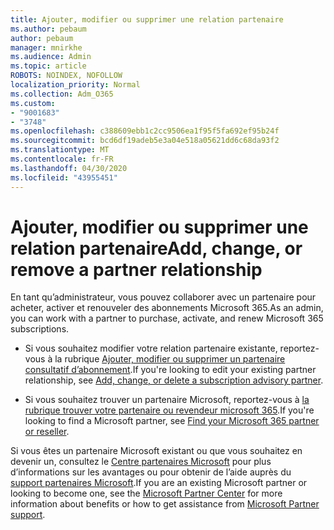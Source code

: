 ```yaml
---
title: Ajouter, modifier ou supprimer une relation partenaire
ms.author: pebaum
author: pebaum
manager: mnirkhe
ms.audience: Admin
ms.topic: article
ROBOTS: NOINDEX, NOFOLLOW
localization_priority: Normal
ms.collection: Adm_O365
ms.custom:
- "9001683"
- "3748"
ms.openlocfilehash: c388609ebb1c2cc9506ea1f95f5fa692ef95b24f
ms.sourcegitcommit: bcd6df19adeb5e3a04e518a05621dd6c68da93f2
ms.translationtype: MT
ms.contentlocale: fr-FR
ms.lasthandoff: 04/30/2020
ms.locfileid: "43955451"
---
```

# <a name="add-change-or-remove-a-partner-relationship"></a><span data-ttu-id="5c636-102">Ajouter, modifier ou supprimer une relation partenaire</span><span class="sxs-lookup"><span data-stu-id="5c636-102">Add, change, or remove a partner relationship</span></span>

<span data-ttu-id="5c636-103">En tant qu’administrateur, vous pouvez collaborer avec un partenaire pour acheter, activer et renouveler des abonnements Microsoft 365.</span><span class="sxs-lookup"><span data-stu-id="5c636-103">As an admin, you can work with a partner to purchase, activate, and renew Microsoft 365 subscriptions.</span></span> 

- <span data-ttu-id="5c636-104">Si vous souhaitez modifier votre relation partenaire existante, reportez-vous à la rubrique [Ajouter, modifier ou supprimer un partenaire consultatif d’abonnement](https://docs.microsoft.com/microsoft-365/admin/misc/add-partner?view=o365-worldwide).</span><span class="sxs-lookup"><span data-stu-id="5c636-104">If you're looking to edit your existing partner relationship, see [Add, change, or delete a subscription advisory partner](https://docs.microsoft.com/microsoft-365/admin/misc/add-partner?view=o365-worldwide).</span></span>

- <span data-ttu-id="5c636-105">Si vous souhaitez trouver un partenaire Microsoft, reportez-vous à [la rubrique trouver votre partenaire ou revendeur microsoft 365](https://docs.microsoft.com/microsoft-365/admin/manage/find-your-partner-or-reseller?view=o365-worldwide).</span><span class="sxs-lookup"><span data-stu-id="5c636-105">If you're looking to find a Microsoft partner, see [Find your Microsoft 365 partner or reseller](https://docs.microsoft.com/microsoft-365/admin/manage/find-your-partner-or-reseller?view=o365-worldwide).</span></span>

<span data-ttu-id="5c636-106">Si vous êtes un partenaire Microsoft existant ou que vous souhaitez en devenir un, consultez le [Centre partenaires Microsoft](https://support.microsoft.com/help/4499930/partner-center-overview) pour plus d’informations sur les avantages ou pour obtenir de l’aide auprès du [support partenaires Microsoft](https://aka.ms/partnersupport).</span><span class="sxs-lookup"><span data-stu-id="5c636-106">If you are an existing Microsoft partner or looking to become one, see the [Microsoft Partner Center](https://support.microsoft.com/help/4499930/partner-center-overview) for more information about benefits or how to get assistance from [Microsoft Partner support](https://aka.ms/partnersupport).</span></span>

